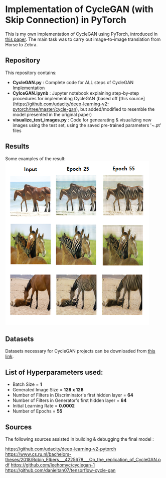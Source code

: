 # Implementation of CycleGAN (with Skip Connection) in PyTorch

This is my own implementation of CycleGAN using PyTorch, introduced in [this paper](https://arxiv.org/pdf/1703.10593.pdf).
The main task was to carry out image-to-image translation from Horse to Zebra.

## Repository 

This repository contains:
* **CycleGAN.py** : Complete code for ALL steps of CycleGAN Implementation
* **CylceGAN.ipynb** : Jupyter notebook explaining step-by-step procedures for implementing CycleGAN 
                      (based off [this source] (https://github.com/udacity/deep-learning-v2-pytorch/tree/master/cycle-gan), but added/modified to resemble the model presented in the original paper)
* **visualize_test_images.py** : Code for genearating & visualizing new images using the test set, using the saved pre-trained parameters '~.pt' files 
					  
## Results

Some examples of the result:
<img src="notebook_images/skip_A2B.png">

## Datasets

Datasets necessary for CycleGAN projects can be downloaded from [this link](http://people.eecs.berkeley.edu/~taesung_park/CycleGAN/datasets/).

## List of Hyperparameters used:

* Batch Size = **1**
* Generated Image Size = **128 x 128**  
* Number of Filters in Discriminator's first hidden layer = **64**
* Number of Filters in Generator's first hidden layer = **64**
* Initial Learning Rate = **0.0002**
* Number of Epochs = **55**

## Sources

The following sources assisted in building & debugging the final model :

https://github.com/udacity/deep-learning-v2-pytorch
https://www.cs.ru.nl/bachelors-theses/2018/Robin_Elbers___4225678___On_the_replication_of_CycleGAN.pdf
https://github.com/leehomyc/cyclegan-1
https://github.com/danieltan07/tensorflow-cycle-gan



